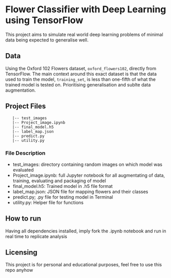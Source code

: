 # Flower Classifier with Deep Learning using TensorFlow

This project aims to simulate real world deep learning problems of minimal data being expected to generalise well. 

## Data

Using the Oxford 102 Flowers dataset, `oxford_flowers102`, directly from TensorFlow.
The main context around this exact dataset is that the data used to train the model, `training_set`, is less than one-fifth of what the trained model is tested on. Prioritising generalisation and sublte data augmentation.

## Project Files

       |-- test_images
       |-- Project_image.ipynb
       |-- final_model.h5
       |-- label_map.json
       |-- predict.py
       |-- utility.py

### File Description

* test_images: directory containing random images on which model was evaluated
* Project_image.ipynb: full Jupyter notebook for all augmentating of data, training, evaluating and packaging of model
* final_model.h5: Trained model in .h5 file format
* label_map.json: JSON file for mapping flowers and their classes
* predict.py; .py file for testing model in Terminal
* utility.py: Helper file for functions

## How to run
Having all dependencies installed, imply fork the .ipynb notebook and run in real time to replicate analysis


## Licensing
This project is for personal and educational purposes, feel free to use this repo anyhow
